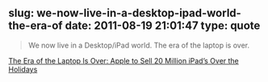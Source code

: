 slug: we-now-live-in-a-desktop-ipad-world-the-era-of
date: 2011-08-19 21:01:47
type: quote
---

> We now live in a Desktop/iPad world. The era of the laptop is over.

[The Era of the Laptop Is Over: Apple to Sell 20 Million iPad’s Over the Holidays](http://seekingalpha.com/article/288523-the-era-of-the-laptop-is-over-apple-to-sell-20-million-ipad-s-over-the-holidays?source=feed)
